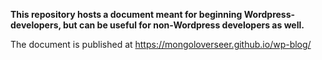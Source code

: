 **This repository hosts a document meant for beginning Wordpress-developers, but can be useful for non-Wordpress developers as well.** 

The document is published at
https://mongoloverseer.github.io/wp-blog/
